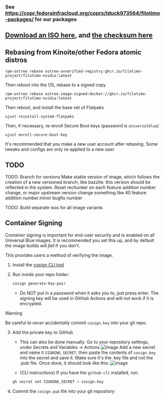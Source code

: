 ### See https://copr.fedorainfracloud.org/coprs/tduck973564/filotimo-packages/ for our packages

## [Download an ISO here](https://download.filotimoproject.org/filotimo-latest-41.iso), and [the checksum here](https://download.filotimoproject.org/filotimo-latest-41.iso-CHECKSUM)

## Rebasing from Kinoite/other Fedora atomic distros
```
rpm-ostree rebase ostree-unverified-registry:ghcr.io/filotimo-project/filotimo-nvidia:latest
```
Then reboot into the OS, rebase to a signed copy
```
rpm-ostree rebase ostree-image-signed:docker://ghcr.io/filotimo-project/filotimo-nvidia:latest
```
Then reboot, and install the base set of Flatpaks
```
ujust reinstall-system-flatpaks
```
Then, if necessary, re-enroll Secure Boot keys (password is `universalblue`)
```
ujust enroll-secure-boot-key
```
It's recommended that you make a new user account after rebasing. Some tweaks and configs are only re-applied to a new user.

## TODO
TODO: Branch for versions
Make stable version of image, which follows the creation of a new versioned branch, like bazzite. this version should be reflected in the system.
Reset rechunker on each feature addition number change, or major upstream version change
something like 40.feature addition number.minor bugfix number

TODO: Build separate isos for all image variants


## Container Signing

Container signing is important for end-user security and is enabled on all Universal Blue images. It is recommended you set this up, and by default the image builds *will fail* if you don't.

This provides users a method of verifying the image.

1. Install the [cosign CLI tool](https://edu.chainguard.dev/open-source/sigstore/cosign/how-to-install-cosign/#installing-cosign-with-the-cosign-binary)

2. Run inside your repo folder:

    ```bash
    cosign generate-key-pair
    ```

    
    - Do NOT put in a password when it asks you to, just press enter. The signing key will be used in GitHub Actions and will not work if it is encrypted.

> [!WARNING]
> Be careful to *never* accidentally commit `cosign.key` into your git repo.

3. Add the private key to GitHub

    - This can also be done manually. Go to your repository settings, under Secrets and Variables -> Actions
    ![image](https://user-images.githubusercontent.com/1264109/216735595-0ecf1b66-b9ee-439e-87d7-c8cc43c2110a.png)
    Add a new secret and name it `SIGNING_SECRET`, then paste the contents of `cosign.key` into the secret and save it. Make sure it's the .key file and not the .pub file. Once done, it should look like this:
    ![image](https://user-images.githubusercontent.com/1264109/216735690-2d19271f-cee2-45ac-a039-23e6a4c16b34.png)

    - (CLI instructions) If you have the `github-cli` installed, run:

    ```bash
    gh secret set SIGNING_SECRET < cosign.key
    ```

4. Commit the `cosign.pub` file into your git repository
